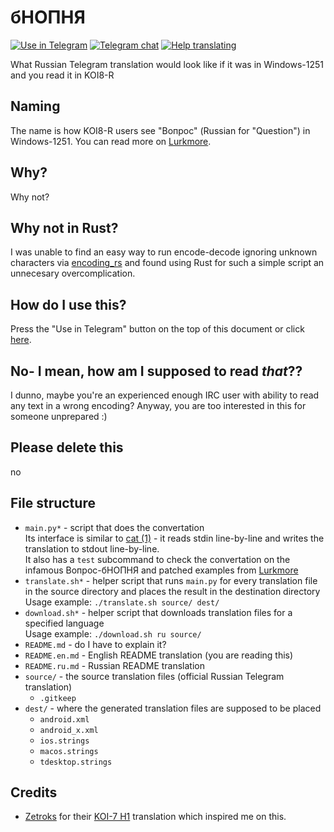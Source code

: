 # бНОПНЯ

[![Use in Telegram](https://img.shields.io/static/v1?logo=telegram&label=Use%20in&message=Telegram&color=success)][apply]
[![Telegram chat](https://img.shields.io/static/v1?logo=telegram&label=Telegram&message=chat&color=blue)](https://t.me/setlanguage/translation_ilovecp1251)
[![Help translating](https://img.shields.io/static/v1?logo=telegram&label=Help&message=translating&color=important)](https://translations.telegram.org/ilovecp1251/)

What Russian Telegram translation would look like if it was in Windows-1251 and you read it in KOI8-R

## Naming

The name is how KOI8-R users see "Вопрос" (Russian for "Question") in Windows-1251. You can read more on [Lurkmore][lurkmore].

## Why?

Why not?

## Why not in Rust?

I was unable to find an easy way to run encode-decode ignoring unknown characters via [encoding_rs](https://github.com/hsivonen/encoding_rs) and found using Rust for such a simple script an unnecesary overcomplication.

## How do I use this?

Press the "Use in Telegram" button on the top of this document or click [here][apply].

## No- I mean, how am I supposed to read *that*??

I dunno, maybe you're an experienced enough IRC user with ability to read any text in a wrong encoding? Anyway, you are too interested in this for someone unprepared :)

## Please delete this

no

## File structure

- `main.py*` - script that does the convertation \
    Its interface is similar to [cat (1)][man-cat-1] - it reads stdin line-by-line and writes the translation to stdout line-by-line. \
    It also has a `test` subcommand to check the convertation on the infamous Вопрос-бНОПНЯ and patched examples from [Lurkmore][lurkmore]
- `translate.sh*` - helper script that runs `main.py` for every translation file in the source directory and places the result in the destination directory \
  Usage example: `./translate.sh source/ dest/`
- `download.sh*` - helper script that downloads translation files for a specified language \
  Usage example: `./download.sh ru source/`
- `README.md` - do I have to explain it?
- `README.en.md` - English README translation (you are reading this)
- `README.ru.md` - Russian README translation
- `source/` - the source translation files (official Russian Telegram translation)
  - `.gitkeep`
- `dest/` - where the generated translation files are supposed to be placed
  - `android.xml`
  - `android_x.xml`
  - `ios.strings`
  - `macos.strings`
  - `tdesktop.strings`

## Credits

- [Zetroks](https://t.me/Zetroks) for their [KOI-7 H1](https://t.me/rulangs/211) translation which inspired me on this.

[apply]: (https://t.me/setlanguage/ilovecp1251)
[lurkmore]: https://lurkmore.to/БНОПНЯ
[man-cat-1]: https://linux.die.net/man/1/cat
